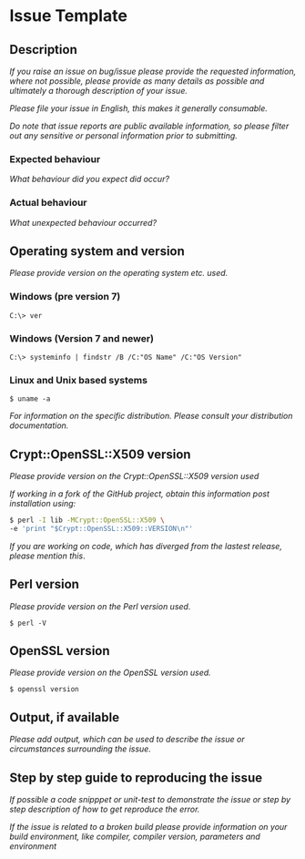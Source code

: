 # Issue Template

## Description

_If you raise an issue on bug/issue please provide the requested information, where not possible, please provide as many details as possible and ultimately a thorough description of your issue._

_Please file your issue in English, this makes it generally consumable._

_Do note that issue reports are public available information, so please filter out any sensitive or personal information prior to submitting._

### Expected behaviour

_What behaviour did you expect did occur?_

### Actual behaviour

_What unexpected behaviour occurred?_

## Operating system and version

_Please provide version on the operating system etc. used._

### Windows (pre version 7)

`C:\> ver`

### Windows (Version 7 and newer)

`C:\> systeminfo | findstr /B /C:"OS Name" /C:"OS Version"`

### Linux and Unix based systems

`$ uname -a`

_For information on the specific distribution. Please consult your distribution documentation._

## Crypt::OpenSSL::X509 version

_Please provide version on the Crypt::OpenSSL::X509 version used_

_If working in a fork of the GitHub project, obtain this information post installation using:_

```bash
$ perl -I lib -MCrypt::OpenSSL::X509 \
-e 'print "$Crypt::OpenSSL::X509::VERSION\n"'
```

_If you are working on code, which has diverged from the lastest release, please mention this_.

## Perl version

_Please provide version on the Perl version used._

`$ perl -V`

## OpenSSL version

_Please provide version on the OpenSSL version used._

`$ openssl version`

## Output, if available

_Please add output, which can be used to describe the issue or circumstances surrounding the issue._

## Step by step guide to reproducing the issue

_If possible a code snipppet or unit-test to demonstrate the issue or step by step description of how to get reproduce the error._

_If the issue is related to a broken build please provide information on your build environment, like compiler, compiler version, parameters and environment_
